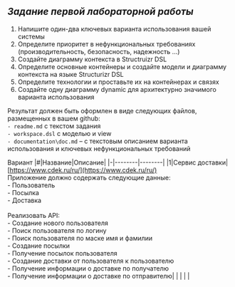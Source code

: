 ## *Задание первой лабораторной работы* ##

1. Напишите один-два ключевых варианта использования вашей системы
2. Определите приоритет в нефункциональных требованиях (производительность, безопасность, надежность …)
3. Создайте диаграмму контекста в Structruizr DSL
4. Определите основные контейнеры и создайте модели и диаграмму контекста на языке Structurizr DSL
5. Определите технологии и проставьте их на контейнерах и связях
6. Создайте одну диаграмму dynamic для архитектурно значимого варианта использования

Результат должен быть оформлен в виде следующих файлов, размещенных в вашем github:<br>
`- readme.md` с текстом задания<br>
`- workspace.dsl` с моделью и view<br>
`- documentation\doc.md` – с текстовым описанием варианта использования и ключевых нефункциональных требований

Вариант
|#|Название|Описание|
|-|--------|--------|
|1|Сервис доставки|[https://www.cdek.ru/ru/](https://www.cdek.ru/ru/)<br>Приложение должно содержать следующие данные:<br> - Пользователь<br> - Посылка<br> - Доставка<br><br>Реализовать API:<br>	- Создание нового пользователя<br>	- Поиск пользователя по логину<br>	- Поиск пользователя по маске имя и фамилии<br>	- Создание посылки<br>	- Получение посылок пользователя<br>	- Создание доставки от пользователя к пользователю<br>	- Получение информации о доставке по получателю<br>	- Получение информации о доставке по отправителю|
| | | |